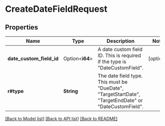 # CreateDateFieldRequest

## Properties

Name | Type | Description | Notes
------------ | ------------- | ------------- | -------------
**date_custom_field_id** | Option<**i64**> | A date custom field ID. This is required if the type is \"DateCustomField\". | [optional]
**r#type** | **String** | The date field type. This must be \"DueDate\", \"TargetStartDate\", \"TargetEndDate\" or \"DateCustomField\". | 

[[Back to Model list]](../README.md#documentation-for-models) [[Back to API list]](../README.md#documentation-for-api-endpoints) [[Back to README]](../README.md)


